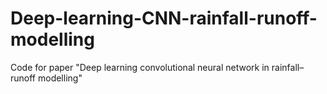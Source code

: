 # Deep-learning-CNN-rainfall-runoff-modelling
Code for paper "Deep learning convolutional neural network in rainfall–runoff modelling"
